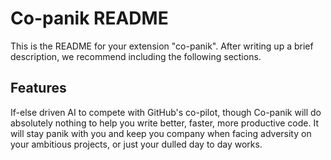 # Co-panik README

This is the README for your extension "co-panik". After writing up a brief description, we recommend including the following sections.

## Features

If-else driven AI to compete with GitHub's co-pilot, though Co-panik will do absolutely nothing to help you write better, faster, more productive code. It will stay panik with you and keep you company when facing adversity on your ambitious projects, or just your dulled day to day works.




